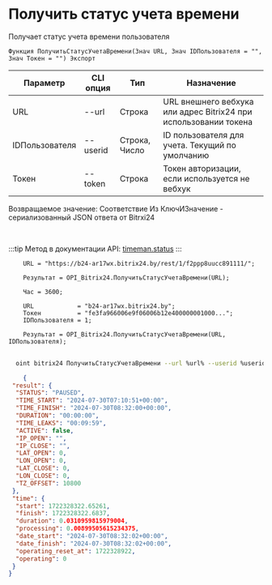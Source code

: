 ﻿---
sidebar_position: 9
---

# Получить статус учета времени
 Получает статус учета времени пользователя



`Функция ПолучитьСтатусУчетаВремени(Знач URL, Знач IDПользователя = "", Знач Токен = "") Экспорт`

  | Параметр | CLI опция | Тип | Назначение |
  |-|-|-|-|
  | URL | --url | Строка | URL внешнего вебхука или адрес Bitrix24 при использовании токена |
  | IDПользователя | --userid | Строка, Число | ID пользователя для учета. Текущий по умолчанию |
  | Токен | --token | Строка | Токен авторизации, если используется не вебхук |

  
  Возвращаемое значение:   Соответствие Из КлючИЗначение - сериализованный JSON ответа от Bitrxi24

<br/>

:::tip
Метод в документации API: [timeman.status](https://dev.1c-bitrix.ru/rest_help/timeman/base/timeman_status.php)
:::
<br/>


```bsl title="Пример кода"
    URL = "https://b24-ar17wx.bitrix24.by/rest/1/f2ppp8uucc891111/";

    Результат = OPI_Bitrix24.ПолучитьСтатусУчетаВремени(URL);

    Час = 3600;

    URL            = "b24-ar17wx.bitrix24.by";
    Токен          = "fe3fa966006e9f06006b12e400000001000...";
    IDПользователя = 1;

    Результат = OPI_Bitrix24.ПолучитьСтатусУчетаВремени(URL, IDПользователя);
```



```sh title="Пример команды CLI"
    
  oint bitrix24 ПолучитьСтатусУчетаВремени --url %url% --userid %userid% --token %token%

```

```json title="Результат"
    {
 "result": {
  "STATUS": "PAUSED",
  "TIME_START": "2024-07-30T07:10:51+00:00",
  "TIME_FINISH": "2024-07-30T08:32:00+00:00",
  "DURATION": "00:00:00",
  "TIME_LEAKS": "00:09:59",
  "ACTIVE": false,
  "IP_OPEN": "",
  "IP_CLOSE": "",
  "LAT_OPEN": 0,
  "LON_OPEN": 0,
  "LAT_CLOSE": 0,
  "LON_CLOSE": 0,
  "TZ_OFFSET": 10800
 },
 "time": {
  "start": 1722328322.65261,
  "finish": 1722328322.6837,
  "duration": 0.0310959815979004,
  "processing": 0.00899505615234375,
  "date_start": "2024-07-30T08:32:02+00:00",
  "date_finish": "2024-07-30T08:32:02+00:00",
  "operating_reset_at": 1722328922,
  "operating": 0
 }
}

```
